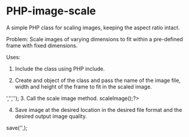 PHP-image-scale
===============

A simple PHP class for scaling images, keeping the aspect ratio intact.

Problem: Scale images of varying dimensions to fit within a pre-defined frame with fixed dimensions.

Uses:

1. Include the class using PHP include.
<?php inculde('ImageScale.class.php'); ?>

2. Create and object of the class and pass the name of the image file, width and height of the frame to fit in the scaled image.
<?php $scaleObject = new ImageScale('<image file to scale>','<width of the frame>','<height of the frame>');

3. Call the scale image method.
<?php $sclaeObject->scaleImage();?>

4. Save image at the desired location in the desired file format and the desired output image quality.
<?php $scaleObject->save('<name of the final image file to save>',<desired image quality from 0 to 100. Default is 100>);

